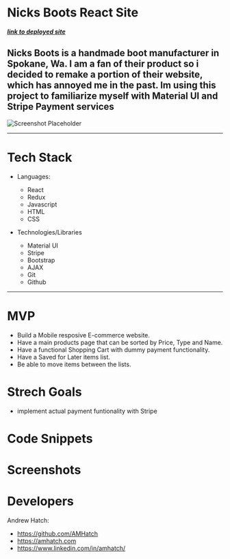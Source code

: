 # Nicks Boots React Site 

***[link to deployed site]()***

Nicks Boots is a handmade boot manufacturer in Spokane, Wa. 
I am a fan of their product so i decided to remake a portion of their website, which has annoyed me in the past. 
Im using this project to familiarize myself with Material UI and Stripe Payment services
---


![Screenshot Placeholder]()

---

# Tech Stack
- Languages:
    - React
    - Redux
    - Javascript
    - HTML
    - CSS

- Technologies/Libraries
    - Material UI
    - Stripe 
    - Bootstrap
    - AJAX
    - Git
    - Github

---

# MVP

- Build a Mobile resposive E-commerce website. 
- Have a main products page that can be sorted by Price, Type and Name.
- Have a functional Shopping Cart with dummy payment functionality. 
- Have a Saved for Later items list. 
- Be able to move items between the lists. 


# Strech Goals 
- implement actual payment funtionality with Stripe


 # Code Snippets 

 # Screenshots 

 # Developers
 Andrew Hatch:

- https://github.com/AMHatch
- https://amhatch.com
- https://www.linkedin.com/in/amhatch/



